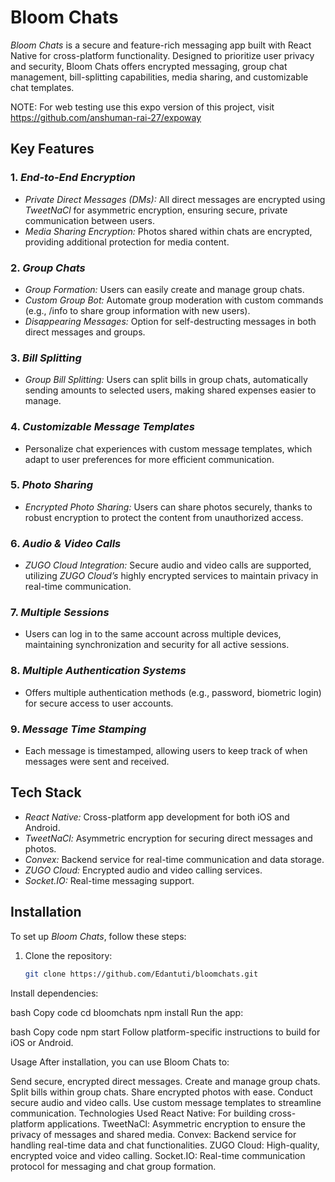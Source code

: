 # Bloom Chats

*Bloom Chats* is a secure and feature-rich messaging app built with React Native for cross-platform functionality. Designed to prioritize user privacy and security, Bloom Chats offers encrypted messaging, group chat management, bill-splitting capabilities, media sharing, and customizable chat templates.

NOTE: For web testing use this expo version of this project, visit https://github.com/anshuman-rai-27/expoway

## Key Features

### 1. *End-to-End Encryption*
   - *Private Direct Messages (DMs):* All direct messages are encrypted using *TweetNaCl* for asymmetric encryption, ensuring secure, private communication between users.
   - *Media Sharing Encryption:* Photos shared within chats are encrypted, providing additional protection for media content.

### 2. *Group Chats*
   - *Group Formation:* Users can easily create and manage group chats.
   - *Custom Group Bot:* Automate group moderation with custom commands (e.g., /info to share group information with new users).
   - *Disappearing Messages:* Option for self-destructing messages in both direct messages and groups.

### 3. *Bill Splitting*
   - *Group Bill Splitting:* Users can split bills in group chats, automatically sending amounts to selected users, making shared expenses easier to manage.

### 4. *Customizable Message Templates*
   - Personalize chat experiences with custom message templates, which adapt to user preferences for more efficient communication.

### 5. *Photo Sharing*
   - *Encrypted Photo Sharing:* Users can share photos securely, thanks to robust encryption to protect the content from unauthorized access.

### 6. *Audio & Video Calls*
   - *ZUGO Cloud Integration:* Secure audio and video calls are supported, utilizing *ZUGO Cloud’s* highly encrypted services to maintain privacy in real-time communication.

### 7. *Multiple Sessions*
   - Users can log in to the same account across multiple devices, maintaining synchronization and security for all active sessions.

### 8. *Multiple Authentication Systems*
   - Offers multiple authentication methods (e.g., password, biometric login) for secure access to user accounts.

### 9. *Message Time Stamping*
   - Each message is timestamped, allowing users to keep track of when messages were sent and received.

## Tech Stack

- *React Native:* Cross-platform app development for both iOS and Android.
- *TweetNaCl:* Asymmetric encryption for securing direct messages and photos.
- *Convex:* Backend service for real-time communication and data storage.
- *ZUGO Cloud:* Encrypted audio and video calling services.
- *Socket.IO:* Real-time messaging support.

## Installation

To set up *Bloom Chats*, follow these steps:

1. Clone the repository:
   ```bash
   git clone https://github.com/Edantuti/bloomchats.git
   ```
Install dependencies:

bash
Copy code
cd bloomchats
npm install
Run the app:

bash
Copy code
npm start
Follow platform-specific instructions to build for iOS or Android.

Usage
After installation, you can use Bloom Chats to:

Send secure, encrypted direct messages.
Create and manage group chats.
Split bills within group chats.
Share encrypted photos with ease.
Conduct secure audio and video calls.
Use custom message templates to streamline communication.
Technologies Used
React Native: For building cross-platform applications.
TweetNaCl: Asymmetric encryption to ensure the privacy of messages and shared media.
Convex: Backend service for handling real-time data and chat functionalities.
ZUGO Cloud: High-quality, encrypted voice and video calling.
Socket.IO: Real-time communication protocol for messaging and chat group formation.

